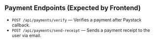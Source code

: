 ## Payment Endpoints (Expected by Frontend)

- `POST /api/payments/verify` — Verifies a payment after Paystack callback.
- `POST /api/payments/send-receipt` — Sends a payment receipt to the user via email. 